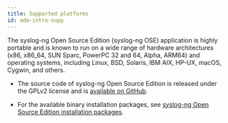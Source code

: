 ```yaml
---
title: Supported platforms
id: adm-intro-supp
---
```


The syslog-ng Open Source Edition (syslog-ng OSE) application is highly
portable and is known to run on a wide range of hardware architectures
(x86, x86_64, SUN Sparc, PowerPC 32 and 64, Alpha, ARM64) and operating
systems, including Linux, BSD, Solaris, IBM AIX, HP-UX, macOS,
Cygwin, and others.

- The source code of syslog-ng Open Source Edition is released under
    the GPLv2 license and is [available on
    GitHub](https://github.com/syslog-ng/syslog-ng).

- For the available binary installation packages, see [syslog-ng Open
    Source Edition installation
    packages](https://www.syslog-ng.com/products/open-source-log-management/3rd-party-binaries.aspx).
